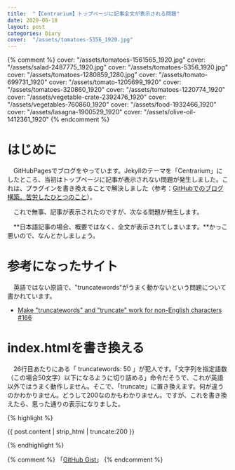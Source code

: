 ```yaml
---
title:  "【Centrarium】トップページに記事全文が表示される問題"
date: 2020-06-18
layout: post
categories: Diary
cover:  "/assets/tomatoes-5356_1920.jpg"
---
```

{% comment %}
cover:  "/assets/tomatoes-1561565_1920.jpg"
cover:  "/assets/salad-2487775_1920.jpg"
cover:  "/assets/tomatoes-5356_1920.jpg"
cover:  "/assets/tomatoes-1280859_1280.jpg"
cover:  "/assets/tomato-699731_1920"
cover:  "/assets/tomato-1205699_1920"
cover:  "/assets/tomatoes-320860_1920"
cover:  "/assets/tomatoes-1220774_1920"
cover:  "/assets/vegetable-crate-2392476_1920"
cover:  "/assets/vegetables-760860_1920"
cover:  "/assets/food-1932466_1920"
cover:  "/assets/lasagna-1900529_1920"
cover:  "/assets/olive-oil-1412361_1920"
{% endcomment %}


# はじめに
　GitHubPagesでブログをやっています。Jekyllのテーマを「Centrarium」にしたところ、当初はトップページに記事が表示されない問題が発生しました。これは、プラグインを書き換えることで解決しました（参考：[GitHubでのブログ構築。苦労したひとつのこと](https://hoiko-takahashi.github.io/hoiko-blog/diary/2020/06/17/My-Blog-is-started.html)）。

　これで無事、記事が表示されたのですが、次なる問題が発生します。

　**日本語記事の場合、概要ではなく、全文が表示されてしまいます。**かっこ悪いので、なんとかしましょう。

# 参考になったサイト
　英語ではない原語で、"truncatewords"がうまく動かないという問題について書かれています。

* [Make "truncatewords" and "truncate" work for non-English characters #166](https://github.com/Shopify/liquid/issues/166)  

# index.htmlを書き換える
　26行目あたりにある「 truncatewords: 50 」が犯人です。「文字列を指定語数（この場合50文字）以下になるように切り詰める」命令だそうで、これが英語以外ではうまく動作しません。そこで、「truncate」に置き換えます。何が違うのかわかりません。どうして200なのかもわかりません。ですが、これを書き換えたら、思った通りの表示になりました。

<script src="https://gist.github.com/Hoiko-Takahashi/9eefb8a5e2157b8c93f58ee709bb2364.js"></script>

{% highlight <html> %}
    <section class="post-excerpt" itemprop="description">
      <!-- p>{{ post.content | strip_html | truncatewords: 50 }}</p -->
      <p>{{ post.content | strip_html | truncate:200 }}</p>
    </section>
{% endhighlight %}

{% comment %}
「[GitHub Gist](https://gist.github.com/)」
{% endcomment %}
